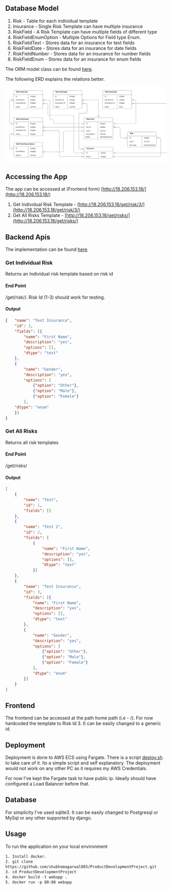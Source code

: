 ## Database Model
1. Risk - Table for each individual template
2. Insurance - Single Risk Template can have multiple insurance
3. RiskField - A Risk Template can have multiple fields of different type
4. RiskFieldEnumOption - Multiple Options for Field type Enum.
5. RiskFieldText - Stores data for an insurance for text fields
6. RiskFieldDate - Stores data for an insurance for date fields
7. RiskFieldNumber - Stores data for an insurance for number fields
8. RiskFieldEnum - Stores data for an insurance for enum fields

The ORM model class can be found [here](./risk_management/risk_type/models.py). 

The following ERD explains the relations better. 

![erd](./erd.png "ERD")


## Accessing the App
The app can be accessed at (Frontend form) [http://18.206.153.18/](http://18.206.153.18/)
1. Get Individual Risk Template - [http://18.206.153.18/get/risk/3/](http://18.206.153.18/get/risk/3/)
2. Get All Risks Template - [http://18.206.153.18/get/risks/](http://18.206.153.18/get/risks/) 


## Backend Apis
The implementation can be found [here](./risk_management/risk_type/views.py). 


### Get Individual Risk
Returns an Individual risk template based on risk id

#### End Point 
/get/risk/<risk-id>/. Risk Id (1-3) should work for testing.

#### Output 
```json
{	"name": "Test Insurance", 
	"id": 3, 
	"fields": [{
		"name": "First Name", 
		"description": "yes", 
		"options": [], 
		"dtype": "text"
	}, 
	{
		"name": "Gender", 
		"description": "yes", 
		"options": [
			{"option": "Other"}, 
			{"option": "Male"}, 
			{"option": "Female"}
		], 
	"dtype": "enum"
	}]
}
``` 

### Get All Risks
Returns all risk templates

#### End Point
/get/risks/

#### Output
```json
[
	{
		"name": "Test", 
		"id": 1, 
		"fields": []
	}, 
	{
		"name": "Test 2", 
		"id": 2, 
		"fields": [
			{
				"name": "First Name", 
				"description": "yes", 
				"options": [], 
				"dtype": "text"
			}]
	}, 
	{
		"name": "Test Insurance", 
		"id": 3, 
		"fields": [{
			"name": "First Name", 
			"description": "yes", 
			"options": [],
			"dtype": "text"
		}, 
		{
			"name": "Gender", 
			"description": "yes", 
			"options": [
				{"option": "Other"}, 
				{"option": "Male"}, 
				{"option": "Female"}
			], 
			"dtype": "enum"
		}]
	}
]
```


## Frontend 

The frontend can be accessed at the path home path (i.e - /). For now hardcoded the template to Risk Id 3. It can be easily changed to a generic id.


## Deployment

Deployment is done to AWS ECS using Fargate. There is a script [deploy.sh](./deploy.sh) to take care of it. Its a simple script and self explanatory. The deployment would not work on any other PC as it requires my AWS Credentials. 

For now I've kept the Fargate task to have public ip. Ideally should have configured a Load Balancer before that. 


## Database 
For simplicity I've used sqlite3. It can be easily changed to Postgresql or MySql or any other supported by django. 


## Usage 
To run the application on your local environment

```
1. Install docker.
2. git clone https://github.com/shubhamagarwal003/ProductDevelopmentProject.git
3. cd ProductDevelopmentProject
4. docker build -t webapp .
5. docker run -p 80:80 webapp
```